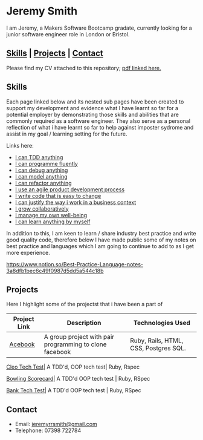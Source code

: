 # Jeremy Smith

I am Jeremy, a Makers Software Bootcamp gradate, currently looking for a junior software engineer role in London or Bristol.

## [Skills](#skills) | [Projects](#projects) | [Contact](#contact)

Please find my CV attached to this repository; [pdf linked here.]( https://github.com/JRRS1982/CV/blob/master/JeremySmithResume.pdf)

## <a name="skills">Skills</a>

Each page linked below and its nested sub pages have been created to support my development and evidence what I have 
learnt so far for a potential employer by demonstrating those skills and abilities that are commonly 
required as a software engineer. They also serve as a personal reflection of what i have learnt so far to help against 
imposter sydrome and assist in my goal / learning setting for the future.

Links here:
* [I can TDD anything](https://www.notion.so/I-can-TDD-anything-7ae45cf1346942e39fcb23c380ef65ef)
* [I can programme fluently](https://www.notion.so/I-can-programme-fluently-823ad4e81cbb40c08ce64af61133f77a)
* [I can debug anything](https://www.notion.so/I-can-debug-anything-df2f2fa41b2e4605b00d01d6816dce63)
* [I can model anything](https://www.notion.so/I-can-model-anything-cd0146a2c4c4451dad3edfb133a66f9f)
* [I can refactor anything](https://www.notion.so/I-can-refactor-anything-9c330f4aacc0413b86db3d35f384a9a9)
* [I use an agile product development process](https://www.notion.so/I-use-an-agile-product-development-process-00037d4ce53e4614a8657602aad1050f)
* [I write code that is easy to change](https://www.notion.so/I-write-code-that-is-easy-to-change-09561ea9738f4fd78b4717a88b60d52d)
* [I can justify the way i work in a business context](https://www.notion.so/I-can-justify-the-way-I-work-in-a-business-context-900e272133734b899a5bf730cca47fbb)
* [I grow collaboratively](https://www.notion.so/I-grow-collaboratively-debb2566c6b84551aea2b97c316ed379)
* [I manage my own well-being](https://www.notion.so/I-manage-my-own-well-being-5452d72c0db844e8984c76c9fbd0b6e1)
* [I can learn anything by myself](https://www.notion.so/I-can-learn-anything-by-myself-ce6d5551ac8347c4b6c48e2583ceef97)

In addition to this, I am keen to learn / share industry best practice and write good quality code, therefore below I
have made public some of my notes on best practice and languages which I am going to continue to add to as I get more 
experience.

https://www.notion.so/Best-Practice-Language-notes-3a8dfb1bec6c49f0987d5dd5a544c18b

## <a name="projects">Projects</a>

Here I highlight some of the projectst that i have been a part of

 Project Link | Description | Technologies Used
--- | --- | --- 
[Acebook](https://github.com/JRRS1982/acebook-business-logic)| A group project with pair programming to clone facebook  | Ruby, Rails, HTML, CSS, Postgres SQL. 

[Cleo Tech Test](https://github.com/JRRS1982/cleo_test)| A TDD'd, OOP tech test| Ruby, Rspec

[Bowling Scorecard](https://github.com/JRRS1982/bowling_scorecard)| A TDD'd OOP tech test | Ruby, RSpec

[Bank Tech Test](https://github.com/JRRS1982/Bank_Tech_Test)| A TDD'd OOP tech test | Ruby, RSpec


## <a name="contact">Contact</a>

- Email: jeremyrrsmith@gmail.com
- Telephone: 07398 722784

